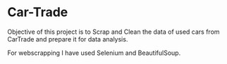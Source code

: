 # Car-Trade
Objective of this project is to Scrap and Clean the data of used cars from CarTrade and prepare it for data analysis.

For webscrapping I have used Selenium and BeautifulSoup.
